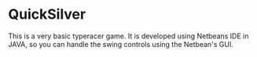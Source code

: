 # QuickSilver
This is a very basic typeracer game. It is developed using Netbeans IDE in JAVA, so you can handle the swing controls using the Netbean's GUI.
